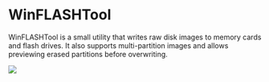 # WinFLASHTool
WinFLASHTool is a small utility that writes raw disk images to memory cards and flash drives. It also supports multi-partition images and allows previewing erased partitions before overwriting. 

![](https://cdn.jsdelivr.net/gh/jakublevy/chocopkgs/winflashtool/screenshot.png)